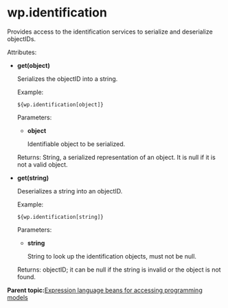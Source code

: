 # wp.identification 

Provides access to the identification services to serialize and deserialize objectIDs.

Attributes:

-   **get\(object\)**

    Serializes the objectID into a string.

    Example:

    ```
    ${wp.identification[object]}
    ```

    Parameters:

    -   **object**

        Identifiable object to be serialized.

    Returns: String, a serialized representation of an object. It is null if it is not a valid object.

-   **get\(string\)**

    Deserializes a string into an objectID.

    Example:

    ```
    ${wp.identification[string]}
    ```

    Parameters:

    -   **string**

        String to look up the identification objects, must not be null.

    Returns: objectID; it can be null if the string is invalid or the object is not found.


**Parent topic:**[Expression language beans for accessing programming models ](../dev-theme/themeopt_el_bean.md)

